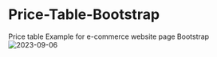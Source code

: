 # Price-Table-Bootstrap
Price table Example for e-commerce website page Bootstrap
![2023-09-06](https://github.com/Pushpendra33/Price-Table-Bootstrap/assets/108654034/187c6b40-e9a2-44d0-9e69-26a25ae532a2)
